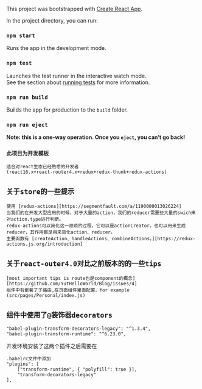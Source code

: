This project was bootstrapped with [Create React App](https://github.com/facebookincubator/create-react-app).

In the project directory, you can run:

### `npm start`

Runs the app in the development mode.<br>

### `npm test`

Launches the test runner in the interactive watch mode.<br>
See the section about [running tests](#running-tests) for more information.

### `npm run build`

Builds the app for production to the `build` folder.<br>

### `npm run eject`

**Note: this is a one-way operation. Once you `eject`, you can’t go back!**

### `此项目为开发模板`
    适合对react生态已经熟悉的开发者
    (react16.x+react-router4.x+redux+redux-thunk+redux-actions)

## `关于store的一些提示`
    使用 [redux-actions][https://segmentfault.com/a/1190000013026224]
    当我们的在开发大型应用的时候，对于大量的action，我们的reducer需要些大量的swich来对action.type进行判断。
    redux-actions可以简化这一烦琐的过程，它可以是actionCreator，也可以用来生成reducer，其作用都是用来简化action、reducer。
    主要函数有 [createAction、handleActions、combineActions。][https://redux-actions.js.org/introduction]

## `关于react-outer4.0对比之前版本的的一些tips`
    [most important tips is route也是component的概念][https://github.com/YutHelloWorld/Blog/issues/4]
    组件中有嵌套了子路由,在页面组件里面配置，for example (src/pages/Personal/index.js)


## `组件中使用了@装饰器decorators`

    "babel-plugin-transform-decorators-legacy": "^1.3.4",
    "babel-plugin-transform-runtime": "^6.23.0",

开发环境安装了这两个插件之后需要在

    .babelrc文件中添加
    "plugins": [
        ["transform-runtime", { "polyfill": true }],
        "transform-decorators-legacy"
    ],